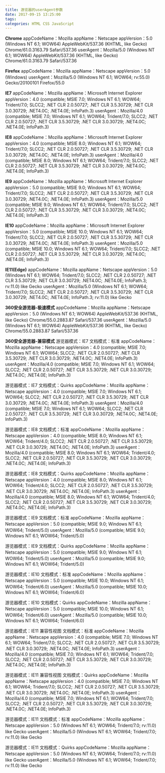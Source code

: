 ```yaml
---
title: 游览器的userAgent参数
date: 2017-09-15 13:25:00
tags: 
categories: HTML CSS JavaScript
---
```


<!--more-->


**Chrome**
appCodeName：Mozilla
appName：Netscape
appVersion：5.0 (Windows NT 6.1; WOW64) AppleWebKit/537.36 (KHTML, like Gecko) Chrome/61.0.3163.79 Safari/537.36
userAgent：Mozilla/5.0 (Windows NT 6.1; WOW64) AppleWebKit/537.36 (KHTML, like Gecko) Chrome/61.0.3163.79 Safari/537.36

**Firefox**
appCodeName：Mozilla
appName：Netscape
appVersion：5.0 (Windows)
userAgent：Mozilla/5.0 (Windows NT 6.1; WOW64; rv:55.0) Gecko/20100101 Firefox/55.0

**IE7**
appCodeName：Mozilla
appName：Microsoft Internet Explorer
appVersion：4.0 (compatible; MSIE 7.0; Windows NT 6.1; WOW64; Trident/7.0; SLCC2; .NET CLR 2.0.50727; .NET CLR 3.5.30729; .NET CLR 3.0.30729; .NET4.0C; .NET4.0E; InfoPath.3)
userAgent：Mozilla/4.0 (compatible; MSIE 7.0; Windows NT 6.1; WOW64; Trident/7.0; SLCC2; .NET CLR 2.0.50727; .NET CLR 3.5.30729; .NET CLR 3.0.30729; .NET4.0C; .NET4.0E; InfoPath.3)

**IE8**
appCodeName：Mozilla
appName：Microsoft Internet Explorer
appVersion：4.0 (compatible; MSIE 8.0; Windows NT 6.1; WOW64; Trident/7.0; SLCC2; .NET CLR 2.0.50727; .NET CLR 3.5.30729; .NET CLR 3.0.30729; .NET4.0C; .NET4.0E; InfoPath.3)
userAgent：Mozilla/4.0 (compatible; MSIE 8.0; Windows NT 6.1; WOW64; Trident/7.0; SLCC2; .NET CLR 2.0.50727; .NET CLR 3.5.30729; .NET CLR 3.0.30729; .NET4.0C; .NET4.0E; InfoPath.3)

**IE9**
appCodeName：Mozilla
appName：Microsoft Internet Explorer
appVersion：5.0 (compatible; MSIE 9.0; Windows NT 6.1; WOW64; Trident/7.0; SLCC2; .NET CLR 2.0.50727; .NET CLR 3.5.30729; .NET CLR 3.0.30729; .NET4.0C; .NET4.0E; InfoPath.3)
userAgent：Mozilla/5.0 (compatible; MSIE 9.0; Windows NT 6.1; WOW64; Trident/7.0; SLCC2; .NET CLR 2.0.50727; .NET CLR 3.5.30729; .NET CLR 3.0.30729; .NET4.0C; .NET4.0E; InfoPath.3)

**IE10**
appCodeName：Mozilla
appName：Microsoft Internet Explorer
appVersion：5.0 (compatible; MSIE 10.0; Windows NT 6.1; WOW64; Trident/7.0; SLCC2; .NET CLR 2.0.50727; .NET CLR 3.5.30729; .NET CLR 3.0.30729; .NET4.0C; .NET4.0E; InfoPath.3)
userAgent：Mozilla/5.0 (compatible; MSIE 10.0; Windows NT 6.1; WOW64; Trident/7.0; SLCC2; .NET CLR 2.0.50727; .NET CLR 3.5.30729; .NET CLR 3.0.30729; .NET4.0C; .NET4.0E; InfoPath.3)

**IE11(Edge)**
appCodeName：Mozilla
appName：Netscape
appVersion：5.0 (Windows NT 6.1; WOW64; Trident/7.0; SLCC2; .NET CLR 2.0.50727; .NET CLR 3.5.30729; .NET CLR 3.0.30729; .NET4.0C; .NET4.0E; InfoPath.3; rv:11.0) like Gecko
userAgent：Mozilla/5.0 (Windows NT 6.1; WOW64; Trident/7.0; SLCC2; .NET CLR 2.0.50727; .NET CLR 3.5.30729; .NET CLR 3.0.30729; .NET4.0C; .NET4.0E; InfoPath.3; rv:11.0) like Gecko

**360安全游览器-极速模式**
appCodeName：Mozilla
appName：Netscape
appVersion：5.0 (Windows NT 6.1; WOW64) AppleWebKit/537.36 (KHTML, like Gecko) Chrome/55.0.2883.87 Safari/537.36
userAgent：Mozilla/5.0 (Windows NT 6.1; WOW64) AppleWebKit/537.36 (KHTML, like Gecko) Chrome/55.0.2883.87 Safari/537.36

**360安全游览器-兼容模式**
游览器模式：IE7  文档模式：标准
appCodeName：Mozilla
appName：Netscape
appVersion：4.0 (compatible; MSIE 7.0; Windows NT 6.1; WOW64; SLCC2; .NET CLR 2.0.50727; .NET CLR 3.5.30729; .NET CLR 3.0.30729; .NET4.0C; .NET4.0E; InfoPath.3) 
userAgent：Mozilla/4.0 (compatible; MSIE 7.0; Windows NT 6.1; WOW64; SLCC2; .NET CLR 2.0.50727; .NET CLR 3.5.30729; .NET CLR 3.0.30729; .NET4.0C; .NET4.0E; InfoPath.3)

游览器模式：IE7  文档模式：Quirks
appCodeName：Mozilla
appName：Netscape
appVersion：4.0 (compatible; MSIE 7.0; Windows NT 6.1; WOW64; SLCC2; .NET CLR 2.0.50727; .NET CLR 3.5.30729; .NET CLR 3.0.30729; .NET4.0C; .NET4.0E; InfoPath.3)
userAgent：Mozilla/4.0 (compatible; MSIE 7.0; Windows NT 6.1; WOW64; SLCC2; .NET CLR 2.0.50727; .NET CLR 3.5.30729; .NET CLR 3.0.30729; .NET4.0C; .NET4.0E; InfoPath.3)

游览器模式：IE8  文档模式：标准
appCodeName：Mozilla
appName：Netscape
appVersion：4.0 (compatible; MSIE 8.0; Windows NT 6.1; WOW64; Trident/4.0; SLCC2; .NET CLR 2.0.50727; .NET CLR 3.5.30729; .NET CLR 3.0.30729; .NET4.0C; .NET4.0E; InfoPath.3)
userAgent：Mozilla/4.0 (compatible; MSIE 8.0; Windows NT 6.1; WOW64; Trident/4.0; SLCC2; .NET CLR 2.0.50727; .NET CLR 3.5.30729; .NET CLR 3.0.30729; .NET4.0C; .NET4.0E; InfoPath.3)

游览器模式：IE8  文档模式：Quirks
appCodeName：Mozilla
appName：Netscape
appVersion：4.0 (compatible; MSIE 8.0; Windows NT 6.1; WOW64; Trident/4.0; SLCC2; .NET CLR 2.0.50727; .NET CLR 3.5.30729; .NET CLR 3.0.30729; .NET4.0C; .NET4.0E; InfoPath.3)
userAgent：Mozilla/4.0 (compatible; MSIE 8.0; Windows NT 6.1; WOW64; Trident/4.0; SLCC2; .NET CLR 2.0.50727; .NET CLR 3.5.30729; .NET CLR 3.0.30729; .NET4.0C; .NET4.0E; InfoPath.3)

游览器模式：IE9  文档模式：标准
appCodeName：Mozilla
appName：Netscape
appVersion：5.0 (compatible; MSIE 9.0; Windows NT 6.1; WOW64; Trident/5.0)
userAgent：Mozilla/5.0 (compatible; MSIE 9.0; Windows NT 6.1; WOW64; Trident/5.0)

游览器模式：IE9  文档模式：Quirks
appCodeName：Mozilla
appName：Netscape
appVersion：5.0 (compatible; MSIE 9.0; Windows NT 6.1; WOW64; Trident/5.0)
userAgent：Mozilla/5.0 (compatible; MSIE 9.0; Windows NT 6.1; WOW64; Trident/5.0)

游览器模式：IE10  文档模式：标准
appCodeName：Mozilla
appName：Netscape
appVersion：5.0 (compatible; MSIE 10.0; Windows NT 6.1; WOW64; Trident/6.0)
userAgent：Mozilla/5.0 (compatible; MSIE 10.0; Windows NT 6.1; WOW64; Trident/6.0)

游览器模式：IE10  文档模式：Quirks
appCodeName：Mozilla
appName：Netscape
appVersion：5.0 (compatible; MSIE 10.0; Windows NT 6.1; WOW64; Trident/6.0)
userAgent：Mozilla/5.0 (compatible; MSIE 10.0; Windows NT 6.1; WOW64; Trident/6.0)

游览器模式：IE11 兼容性视图  文档模式：标准
appCodeName：Mozilla
appName：Netscape
appVersion：4.0 (compatible; MSIE 7.0; Windows NT 6.1; WOW64; Trident/7.0; SLCC2; .NET CLR 2.0.50727; .NET CLR 3.5.30729; .NET CLR 3.0.30729; .NET4.0C; .NET4.0E; InfoPath.3) 
userAgent：Mozilla/4.0 (compatible; MSIE 7.0; Windows NT 6.1; WOW64; Trident/7.0; SLCC2; .NET CLR 2.0.50727; .NET CLR 3.5.30729; .NET CLR 3.0.30729; .NET4.0C; .NET4.0E; InfoPath.3) 

游览器模式：IE11 兼容性视图 文档模式：Quirks
appCodeName：Mozilla
appName：Netscape
appVersion：4.0 (compatible; MSIE 7.0; Windows NT 6.1; WOW64; Trident/7.0; SLCC2; .NET CLR 2.0.50727; .NET CLR 3.5.30729; .NET CLR 3.0.30729; .NET4.0C; .NET4.0E; InfoPath.3) 
userAgent：Mozilla/4.0 (compatible; MSIE 7.0; Windows NT 6.1; WOW64; Trident/7.0; SLCC2; .NET CLR 2.0.50727; .NET CLR 3.5.30729; .NET CLR 3.0.30729; .NET4.0C; .NET4.0E; InfoPath.3) 

游览器模式：IE11  文档模式：标准
appCodeName：Mozilla
appName：Netscape
appVersion：5.0 (Windows NT 6.1; WOW64; Trident/7.0; rv:11.0) like Gecko
userAgent：Mozilla/5.0 (Windows NT 6.1; WOW64; Trident/7.0; rv:11.0) like Gecko

游览器模式：IE11  文档模式：Quirks
appCodeName：Mozilla
appName：Netscape
appVersion：5.0 (Windows NT 6.1; WOW64; Trident/7.0; rv:11.0) like Gecko
userAgent：Mozilla/5.0 (Windows NT 6.1; WOW64; Trident/7.0; rv:11.0) like Gecko